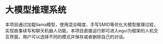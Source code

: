 # 大模型推理系统
本项目通过加载llama模型，使用混合精度、手写SMID等优化大模型推理过程，实现故事续写和聊天机器人功能，本项目直接运行即可进入egui为框架的人机交互界面，用户可以选择不同的模式并保存或者删除自己的对话。


